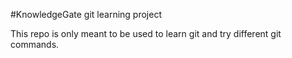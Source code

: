 #KnowledgeGate git learning project

This repo is only meant to be used to learn git and try different git commands.